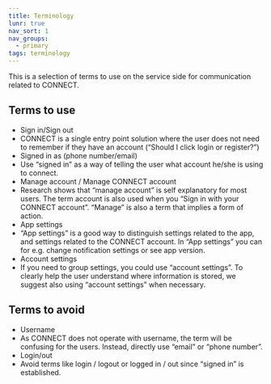 ```yaml
---
title: Terminology
lunr: true
nav_sort: 1
nav_groups:
  - primary
tags: terminology
---
```


This is a selection of terms to use on the service side for communication related to CONNECT.

## Terms to use

- Sign in/Sign out
 - CONNECT is a single entry point solution where the user does not need to remember if they have an account (“Should I click login or register?”)
-   Signed in as (phone number/email)
 - Use “signed in” as a way of telling the user what account he/she is using to connect.
- Manage account / Manage CONNECT account
 - Research shows that “manage account” is self explanatory for most users. The term account is also used when you “Sign in with your CONNECT account”. “Manage” is also a term that implies a form of action.
- App settings
 - “App settings” is a good way to distinguish settings related to the app, and settings related to the CONNECT account. In “App settings” you can for e.g. change notification settings or see app version.
- Account settings
 - If you need to group settings, you could use “account settings”. To clearly help the user understand where information is stored, we suggest also using “account settings” when necessary.

## Terms to avoid
- Username
 - As CONNECT does not operate with username, the term will be confusing for the users. Instead, directly use “email” or “phone number”.
- Login/out
 - Avoid terms like login / logout or logged in / out since “signed in” is established.
